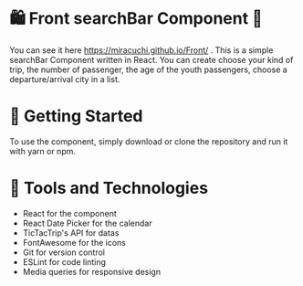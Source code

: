 
# 🛍️ Front searchBar Component 📝
You can see it here https://miracuchi.github.io/Front/ .
This is a simple searchBar Component written in React.
You can create choose your kind of trip, the number of passenger, the age of the youth passengers, choose a departure/arrival city in a list.

# 🚀 Getting Started
To use the component, simply download or clone the repository and run it with yarn or npm.

# 🔧 Tools and Technologies
- React for the component
- React Date Picker for the calendar
- TicTacTrip's API for datas
- FontAwesome for the icons
- Git for version control
- ESLint for code linting
- Media queries for responsive design

